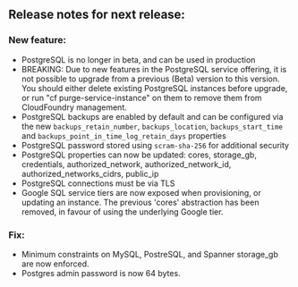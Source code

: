 ## Release notes for next release:

### New feature:
- PostgreSQL is no longer in beta, and can be used in production
- BREAKING: Due to new features in the PostgreSQL service offering, it is not possible to upgrade from
  a previous (Beta) version to this version. You should either delete existing PostgreSQL instances before upgrade, or
  run "cf purge-service-instance" on them to remove them from CloudFoundry management.
- PostgreSQL backups are enabled by default and can be configured via the new `backups_retain_number`, `backups_location`, `backups_start_time` and `backups_point_in_time_log_retain_days` properties
- PostgreSQL password stored using `scram-sha-256` for additional security
- PostgreSQL properties can now be updated: cores, storage_gb, credentials, authorized_network, authorized_network_id, authorized_networks_cidrs, public_ip
- PostgreSQL connections must be via TLS
- Google SQL service tiers are now exposed when provisioning, or updating an instance. The previous 'cores' abstraction has been removed, in favour of using the underlying Google tier.


### Fix:

- Minimum constraints on MySQL, PostreSQL, and Spanner storage_gb are now enforced.
- Postgres admin password is now 64 bytes.

